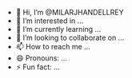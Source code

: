 - 👋 Hi, I’m @MILARJHANDELLREY
- 👀 I’m interested in ...
- 🌱 I’m currently learning ...
- 💞️ I’m looking to collaborate on ...
- 📫 How to reach me ...
- 😄 Pronouns: ...
- ⚡ Fun fact: ...

<!---
MILARJHANDELLREY/MILARJHANDELLREY is a ✨ special ✨ repository because its `README.md` (this file) appears on your GitHub profile.
You can click the Preview link to take a look at your changes.
--->

